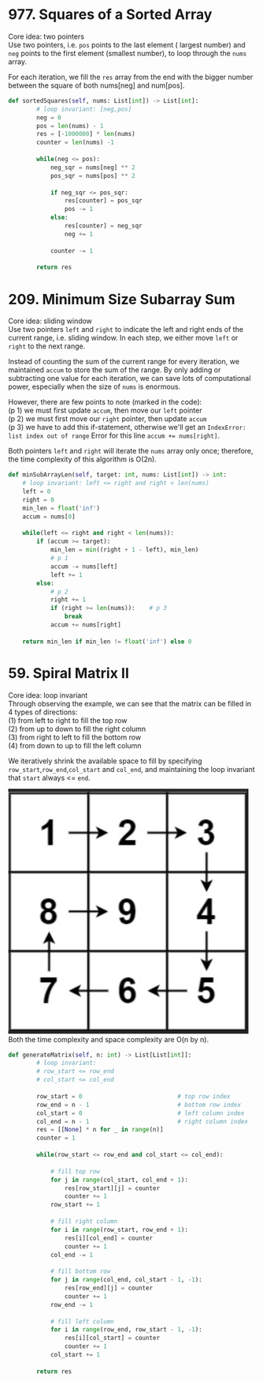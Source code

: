 # 977. Squares of a Sorted Array
Core idea: two pointers \
Use two pointers, i.e. `pos` points to the last element ( largest number) and `neg` points to the first element (smallest number), to loop through the `nums` array.

For each iteration, we fill the `res` array from the end with the bigger number between the square of both nums[neg] and num[pos].

```PYTHON
def sortedSquares(self, nums: List[int]) -> List[int]:
        # loop invariant: [neg,pos]
        neg = 0
        pos = len(nums) - 1
        res = [-1000000] * len(nums) 
        counter = len(nums) -1

        while(neg <= pos):
            neg_sqr = nums[neg] ** 2
            pos_sqr = nums[pos] ** 2

            if neg_sqr <= pos_sqr:
                res[counter] = pos_sqr
                pos -= 1
            else:
                res[counter] = neg_sqr
                neg += 1

            counter -= 1
        
        return res
```

# 209. Minimum Size Subarray Sum
Core idea: sliding window \
Use two pointers `left` and `right` to indicate the left and right ends of the current range, i.e. sliding window. In each step, we either move `left` or `right` to the next range. 

Instead of counting the sum of the current range for every iteration, we maintained `accum` to store the sum of the range. By only adding or subtracting one value for each iteration, we can save lots of computational power, especially when the size of `nums` is enormous.

However, there are few points to note (marked in the code): \
(p 1) we must first update `accum`, then move our `left` pointer\
(p 2) we must first move our `right` pointer, then update `accum`\
(p 3) we have to add this if-statement, otherwise we'll get an `IndexError: list index out of range` Error for this line `accum += nums[right]`.

Both pointers `left` and `right` will iterate the `nums` array only once; therefore, the time complexity of this algorithm is O(2n).

```PYTHON
def minSubArrayLen(self, target: int, nums: List[int]) -> int:
    # loop invariant: left <= right and right < len(nums)
    left = 0
    right = 0
    min_len = float('inf')
    accum = nums[0]
    
    while(left <= right and right < len(nums)):
        if (accum >= target):
            min_len = min((right + 1 - left), min_len)
            # p 1
            accum -= nums[left]
            left += 1
        else: 
            # p 2
            right += 1
            if (right >= len(nums)):    # p 3
                break
            accum += nums[right]
        
    return min_len if min_len != float('inf') else 0
```

# 59. Spiral Matrix II
Core idea: loop invariant\
Through observing the example, we can see that the matrix can be filled in 4 types of directions:\
(1) from left to right to fill the top row\
(2) from up to down to fill the right column\
(3) from right to left to fill the bottom row\
(4) from down to up to fill the left column

We iteratively shrink the available space to fill by specifying `row_start`,`row_end`,`col_start` and `col_end`, and maintaining the loop invariant that `start` always <= `end`.

![](20230203002603.png)  
Both the time complexity and space complexity are O(n by n).
```PYTHON
def generateMatrix(self, n: int) -> List[List[int]]:
        # loop invariant:
        # row_start <= row_end
        # col_start <= col_end

        row_start = 0                           # top row index
        row_end = n - 1                         # bottom row index
        col_start = 0                           # left column index 
        col_end = n - 1                         # right column index
        res = [[None] * n for _ in range(n)]
        counter = 1

        while(row_start <= row_end and col_start <= col_end):

            # fill top row
            for j in range(col_start, col_end + 1):
                res[row_start][j] = counter
                counter += 1
            row_start += 1

            # fill right column
            for i in range(row_start, row_end + 1):
                res[i][col_end] = counter
                counter += 1
            col_end -= 1

            # fill bottom row
            for j in range(col_end, col_start - 1, -1):
                res[row_end][j] = counter
                counter += 1
            row_end -= 1

            # fill left column
            for i in range(row_end, row_start - 1, -1):
                res[i][col_start] = counter 
                counter += 1
            col_start += 1

        return res
```

